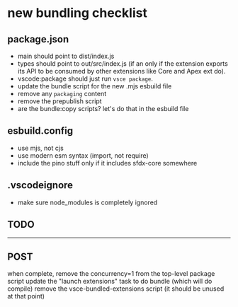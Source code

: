 # new bundling checklist

## package.json

- main should point to dist/index.js
- types should point to out/src/index.js (if an only if the extension exports its API to be consumed by other extensions like Core and Apex ext do).
- vscode:package should just run `vsce package`.
- update the bundle script for the new .mjs esbuild file
- remove any `packaging` content
- remove the prepublish script
- are the bundle:copy scripts? let's do that in the esbuild file

## esbuild.config

- use mjs, not cjs
- use modern esm syntax (import, not require)
- include the pino stuff only if it includes sfdx-core somewhere

## .vscodeignore

- make sure node_modules is completely ignored

## TODO

---

## POST

when complete, remove the concurrency=1 from the top-level package script
update the "launch extensions" task to do bundle (which will do compile)
remove the vsce-bundled-extensions script (it should be unused at that point)
